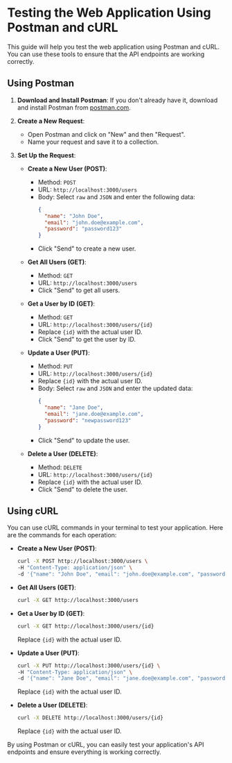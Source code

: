 # Testing the Web Application Using Postman and cURL

This guide will help you test the web application using Postman and cURL. You can use these tools to ensure that the API endpoints are working correctly.

## Using Postman

1. **Download and Install Postman**: If you don't already have it, download and install Postman from [postman.com](https://www.postman.com/downloads/).

2. **Create a New Request**:
   - Open Postman and click on "New" and then "Request".
   - Name your request and save it to a collection.

3. **Set Up the Request**:

   - **Create a New User (POST)**:
     - Method: `POST`
     - URL: `http://localhost:3000/users`
     - Body: Select `raw` and `JSON` and enter the following data:
       ```json
       {
         "name": "John Doe",
         "email": "john.doe@example.com",
         "password": "password123"
       }
       ```
     - Click "Send" to create a new user.

   - **Get All Users (GET)**:
     - Method: `GET`
     - URL: `http://localhost:3000/users`
     - Click "Send" to get all users.

   - **Get a User by ID (GET)**:
     - Method: `GET`
     - URL: `http://localhost:3000/users/{id}`
     - Replace `{id}` with the actual user ID.
     - Click "Send" to get the user by ID.

   - **Update a User (PUT)**:
     - Method: `PUT`
     - URL: `http://localhost:3000/users/{id}`
     - Replace `{id}` with the actual user ID.
     - Body: Select `raw` and `JSON` and enter the updated data:
       ```json
       {
         "name": "Jane Doe",
         "email": "jane.doe@example.com",
         "password": "newpassword123"
       }
       ```
     - Click "Send" to update the user.

   - **Delete a User (DELETE)**:
     - Method: `DELETE`
     - URL: `http://localhost:3000/users/{id}`
     - Replace `{id}` with the actual user ID.
     - Click "Send" to delete the user.

## Using cURL

You can use cURL commands in your terminal to test your application. Here are the commands for each operation:

- **Create a New User (POST)**:
  ```bash
  curl -X POST http://localhost:3000/users \
  -H "Content-Type: application/json" \
  -d '{"name": "John Doe", "email": "john.doe@example.com", "password": "password123"}'
  ```

- **Get All Users (GET)**:
  ```bash
  curl -X GET http://localhost:3000/users
  ```

- **Get a User by ID (GET)**:
  ```bash
  curl -X GET http://localhost:3000/users/{id}
  ```
  Replace `{id}` with the actual user ID.

- **Update a User (PUT)**:
  ```bash
  curl -X PUT http://localhost:3000/users/{id} \
  -H "Content-Type: application/json" \
  -d '{"name": "Jane Doe", "email": "jane.doe@example.com", "password": "newpassword123"}'
  ```
  Replace `{id}` with the actual user ID.

- **Delete a User (DELETE)**:
  ```bash
  curl -X DELETE http://localhost:3000/users/{id}
  ```
  Replace `{id}` with the actual user ID.

By using Postman or cURL, you can easily test your application's API endpoints and ensure everything is working correctly.
